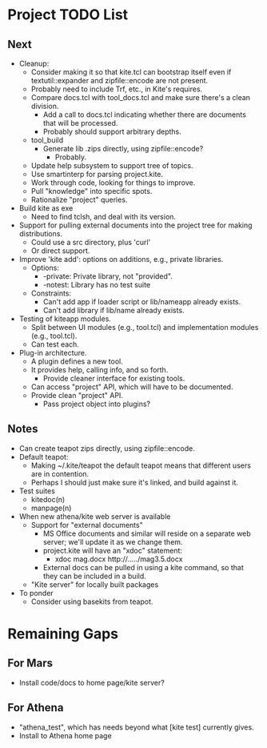 # Project TODO List

## Next

* Cleanup:
  * Consider making it so that kite.tcl can bootstrap itself even if
    textutil::expander and zipfile::encode are not present.
  * Probably need to include Trf, etc., in Kite's requires.
  * Compare docs.tcl with tool_docs.tcl and make sure there's a clean
    division.
    * Add a call to docs.tcl indicating whether there are documents
      that will be processed.
    * Probably should support arbitrary depths.
  * tool_build
    * Generate lib .zips directly, using zipfile::encode?
      * Probably.
  * Update help subsystem to support tree of topics.
  * Use smartinterp for parsing project.kite.
  * Work through code, looking for things to improve.
  * Pull "knowledge" into specific spots.
  * Rationalize "project" queries.
* Build kite as exe
  * Need to find tclsh, and deal with its version.
* Support for pulling external documents into the project tree for
  making distributions.
  * Could use a src directory, plus 'curl'
  * Or direct support.
* Improve 'kite add': options on additions, e.g., private libraries.
  * Options:
    * -private: Private library, not "provided".
    * -notest: Library has no test suite 
  * Constraints:
    * Can't add app if loader script or lib/nameapp already exists.
    * Can't add library if lib/name already exists.
* Testing of kiteapp modules.
  * Split between UI modules (e.g., <name>tool.tcl) and implementation
    modules (e.g., tool.tcl).
  * Can test each.
* Plug-in architecture.
  * A plugin defines a new tool.
  * It provides help, calling info, and so forth.
    * Provide cleaner interface for existing tools.
  * Can access "project" API, which will have to be documented.
  * Provide clean "project" API.
    * Pass project object into plugins?

## Notes

* Can create teapot zips directly, using zipfile::encode.
* Default teapot:
  * Making ~/.kite/teapot the default teapot means that
    different users are in contention.
  * Perhaps I should just make sure it's linked, and build
    against it.
* Test suites
  * kitedoc(n)
  * manpage(n)
* When new athena/kite web server is available
  * Support for "external documents"
    * MS Office documents and similar will reside on a separate web server;
      we'll update it as we change them.
    * project.kite will have an "xdoc" statement:
      * xdoc mag.docx http://...../mag3.5.docx
    * External docs can be pulled in using a kite command, so that they
      can be included in a build.
  * "Kite server" for locally built packages
* To ponder
  * Consider using basekits from teapot.

# Remaining Gaps #

## For Mars

* Install code/docs to home page/kite server?

## For Athena

* "athena_test", which has needs beyond what [kite test] currently gives.
* Install to Athena home page


